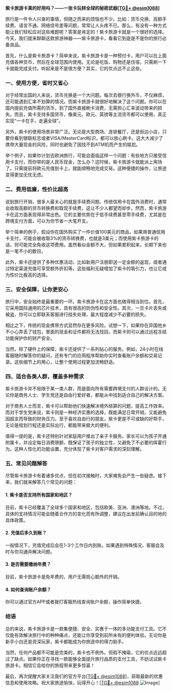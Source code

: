 **紫卡旅游卡真的好用吗？——一张卡玩转全球的秘密武器[[TG💪+ @esim1088](https://t.me/s/esim1088)]**

旅行是一件令人兴奋的事情，但随之而来的烦恼也不少。比如：货币兑换、高额手续费、语言不通、网络信号差等问题，常常让人头疼不已。那么，有没有一种方式能让我们轻松应对这些难题呢？答案是肯定的！紫卡旅游卡就是一个很好的选择。今天，我们就来聊聊这款旅游神器——紫卡旅游卡，看看它到底是不是你的旅行必备良品。

首先，什么是紫卡旅游卡？简单来说，紫卡旅游卡是一种预付卡，用户可以在上面充值各种货币，然后在全球范围内使用。无论是吃饭、购物还是住宿，只需刷一下卡就能完成支付。听起来是不是很方便？其实，它的优点远不止这些。

### **一、使用方便，省时又省心**

对于经常出国的人来说，货币兑换是一个大问题。每次去银行换外币，不仅麻烦，还可能遇到汇率不划算的情况。而紫卡旅游卡就很好地解决了这个问题。你可以在国内提前充值所需的货币，到了国外直接刷卡消费，无需担心汇率波动带来的损失。而且，紫卡支持多国货币，像美元、欧元、英镑等主流货币都可以使用，真正实现“一卡在手，走遍全球”。

另外，紫卡的使用场景非常广泛。无论是大型商场、连锁餐厅，还是街边小店，只要你看到银联标志或者VISA/MasterCard标识，都可以放心刷卡。这大大减少了携带大量现金的风险，同时也避免了因找不到ATM机而产生的尴尬。

举个例子，如果你计划去欧洲旅行，可能会面临这样一个问题：有些地方只接受信用卡支付，而你带的是人民币现金，怎么办？这时候，紫卡旅游卡就能派上用场了。只需提前将欧元充值到卡上，就能顺畅地完成交易。这种便捷的操作，让旅途变得更加无忧无虑。

### **二、费用低廉，性价比超高**

说到旅行开销，很多人最关心的就是手续费问题。传统信用卡在国外消费时，通常会收取高额的货币转换费和取现手续费，这让不少人都望而却步。然而，紫卡旅游卡在这方面表现得非常出色。它的主要优势在于低手续费甚至零手续费，尤其是在跨境支付方面，可以为你节省一大笔开支。

举个简单的例子，假设你在国外购买了一件价值100美元的商品，如果用普通信用卡支付，可能会被收取3%的货币转换费，也就是3美元；而使用紫卡旅游卡的话，则可能完全免收这项费用。虽然看似金额不大，但如果累积起来，长期下来也是一笔不小的数目。

此外，紫卡还提供了多种优惠活动，比如新用户注册即送一定金额的返现，或者通过特定渠道充值可享受额外折扣等。这些福利无疑增加了紫卡的吸引力，也让它成为性价比极高的选择。

### **三、安全保障，让你更安心**

旅行中，安全始终是最重要的一环。紫卡旅游卡在这方面也做得相当到位。首先，它采用国际通用的芯片技术，具有很高的防伪性和安全性。其次，一旦卡片丢失或被盗，你可以立即联系客服进行挂失处理，最大程度减少不必要的损失。

相比之下，传统的现金携带方式显然存在更多风险。试想一下，如果你在异国他乡不小心弄丢了钱包，里面的现金和证件都将无法找回，而紫卡则可以通过远程冻结功能保护你的财产安全。

当然，除了硬件上的保障，紫卡还提供了一系列贴心的服务。例如，24小时在线客服随时解答你的疑问，还有专门的应用程序帮助你实时查看账户余额和交易记录。这些细节上的用心，让整个使用过程更加流畅舒适。

### **四、适合各类人群，覆盖多种需求**

紫卡旅游卡并不局限于某一类人群，而是面向所有需要跨境支付的人群设计的。无论你是商务人士、学生党还是自由行爱好者，都能从中找到适合自己的解决方案。

对于商务人士而言，紫卡可以帮助他们快速解决境外结算的问题，提高工作效率。而对于学生党来说，紫卡则是一种经济实惠的选择，既能满足日常开销，又能避免因超支而导致的财务压力。至于喜欢自由行的朋友，紫卡更是不可或缺的好帮手，无论是规划行程还是实际出行，都能带来极大的便利。

值得一提的是，紫卡还特别针对家庭用户推出了亲子卡服务。家长可以为孩子开通附属卡，并设定每日消费限额，既保证了孩子的独立性，又避免了不必要的挥霍行为。这种人性化的功能设置，充分体现了紫卡对客户需求的深刻理解。

### **五、常见问题解答**

尽管紫卡旅游卡有着诸多优点，但在初次接触时，大家难免会产生一些疑虑。接下来，我们就来解答几个常见的问题：

#### **1. 紫卡是否支持所有国家和地区？**
目前，紫卡已经覆盖了全球多个国家和地区，包括欧美、亚洲、澳洲等地。不过，具体的支持情况可能会随着合作方的变化而有所调整，建议在出发前确认目的地的具体政策。

#### **2. 充值后多久到账？**
一般情况下，充值完成后会在1-3个工作日内到账。如果遇到特殊情况，客服会及时与你沟通并解决问题。

#### **3. 是否需要缴纳年费？**
目前，紫卡旅游卡是免年费的，用户无需担心额外的开销。

#### **4. 如何查询账户余额？**
你可以通过官方APP或者拨打客服热线查询账户余额，操作简单快捷。

### **结语**

总的来说，紫卡旅游卡是一款集便捷、安全、实惠于一体的多功能支付工具。它不仅能有效解决旅行中的种种痛点，还能让你享受到前所未有的便利体验。无论你是新手小白还是资深玩家，紫卡都能成为你旅途中的得力助手。

当然，任何产品都不可能是完美的，紫卡也不例外。但瑕不掩瑜，它的优点远远超过了缺点。如果你正在寻找一款能够全面提升旅行品质的支付工具，不妨试试紫卡旅游卡。相信它会给你的旅程带来更多惊喜！

最后，再次提醒大家关注我们的官方平台[[TG💪+ @esim1088](https://t.me/s/esim1088)]，获取最新的优惠信息和使用攻略。祝大家旅途愉快，玩得开心！[[TG💪+ @esim1088](https://t.me/s/esim1088) ![Image](https://i.postimg.cc/4NQfJmqS/Snipaste-2025-05-13-00-14-12.png)]